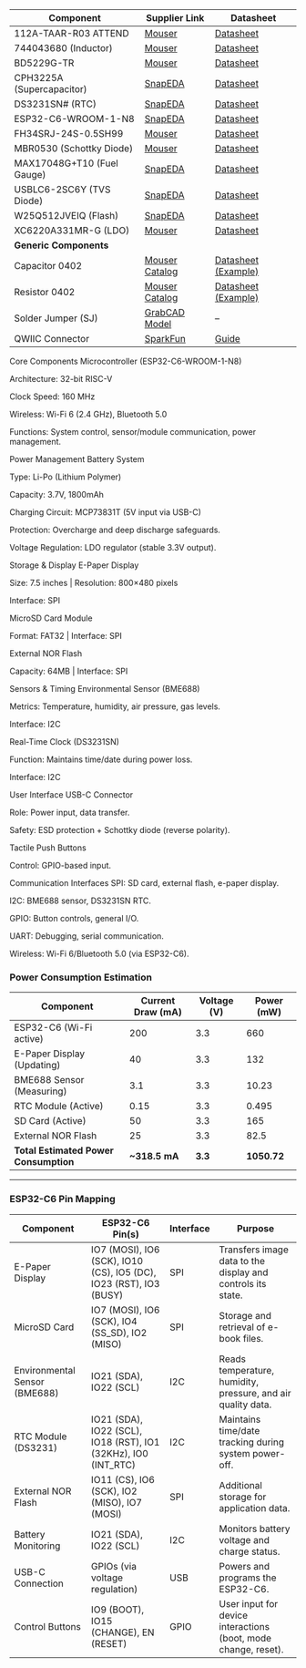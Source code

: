 | Component               | Supplier Link                                                                 | Datasheet                                                                 |
|-------------------------|-------------------------------------------------------------------------------|---------------------------------------------------------------------------|
| 112A-TAAR-R03 ATTEND    | [Mouser](https://www.mouser.co.uk/ProductDetail/ATTEND/112A-TAAR-R03)         | [Datasheet](https://www.snapeda.com/parts/112A-TAAR-R03/Attend/datasheet/)|
| 744043680 (Inductor)    | [Mouser](https://www.mouser.com/ProductDetail/Wurth-Elektronik/744043680)     | [Datasheet](https://www.we-online.com/components/products/datasheet/744043680.pdf) |
| BD5229G-TR              | [Mouser](https://www.mouser.co.uk/ProductDetail/ROHM-Semiconductor/BD5229G-TR)| [Datasheet](https://fscdn.rohm.com/en/products/databook/datasheet/ic/power/voltage_detector/bd52xxg-e.pdf) |
| CPH3225A (Supercapacitor)| [SnapEDA](https://www.snapeda.com/parts/CPH3225A/Seiko+Instruments/view-part/) | [Datasheet](https://www.snapeda.com/parts/CPH3225A/Seiko%20Instruments/datasheet/) |
| DS3231SN# (RTC)         | [SnapEDA](https://www.snapeda.com/parts/DS3231SN%23/Analog+Devices/view-part/) | [Datasheet](https://www.analog.com/media/en/technical-documentation/data-sheets/DS3231.pdf) |
| ESP32-C6-WROOM-1-N8     | [SnapEDA](https://www.snapeda.com/parts/ESP32-C6-WROOM-1-N8/Espressif+Systems/view-part/) | [Datasheet](https://www.espressif.com/sites/default/files/documentation/esp32-c6-wroom-1_datasheet_en.pdf) |
| FH34SRJ-24S-0.5SH99     | [Mouser](https://www.mouser.co.uk/ProductDetail/Hirose-Connector/FH34SRJ-24S-0.5SH99) | [Datasheet](https://www.hirose.com/product/document?clcode=CL0537-0513-9-10&productname=FH34SRJ-24S-0.5SH(99)&series=FH34&documenttype=Catalog&lang=en&documentid=D31688_en) |
| MBR0530 (Schottky Diode)| [Mouser](https://www.mouser.com/ProductDetail/onsemi/MBR0530)                 | [Datasheet](https://www.onsemi.com/pdf/datasheet/mbr0530-d.pdf)           |
| MAX17048G+T10 (Fuel Gauge)| [SnapEDA](https://www.snapeda.com/parts/MAX17048G+T10/Analog+Devices/view-part/)| [Datasheet](https://www.analog.com/media/en/technical-documentation/data-sheets/MAX17048-MAX17049.pdf) |
| USBLC6-2SC6Y (TVS Diode)| [SnapEDA](https://www.snapeda.com/parts/USBLC6-2SC6Y/STMicroelectronics/view-part/)| [Datasheet](https://www.st.com/resource/en/datasheet/usblc6-2.pdf) |
| W25Q512JVEIQ (Flash)    | [SnapEDA](https://www.snapeda.com/parts/W25Q512JVEIQ/Winbond+Electronics/view-part/)| [Datasheet](https://www.winbond.com/resource-files/W25Q512JV%20SPI%20RevB%2006252019%20KMS.pdf) |
| XC6220A331MR-G (LDO)    | [Mouser](https://www.mouser.co.uk/ProductDetail/Torex-Semiconductor/XC6220A331MR-G)| [Datasheet](https://product.torexsemi.com/system/files/series/xc6220.pdf) |
| **Generic Components**  |                                                                               |                                                                           |
| Capacitor 0402           | [Mouser Catalog](https://www.mouser.com/c/passive-components/capacitors/ceramic-capacitors/?q=CC0402) | [Datasheet (Example)](https://www.yageo.com/upload/media/product/products/datasheet/mlcc/CC0402MRX5R5BB106.pdf) |
| Resistor 0402            | [Mouser Catalog](https://www.mouser.com/c/passive-components/resistors/chip-resistor-surface-mount/?q=RC0402) | [Datasheet (Example)](https://www.yageo.com/upload/media/product/products/datasheet/rchip/PYu-RC_Group_51_RoHS_L_12.pdf) |
| Solder Jumper (SJ)       | [GrabCAD Model](https://grabcad.com/library/solder-jumpers-1)                 | –                                                                         |
| QWIIC Connector          | [SparkFun](https://www.sparkfun.com/products/14417)                           | [Guide](https://learn.sparkfun.com/tutorials/qwiic-shield-for-arduino--photon-hookup-guide) |


Core Components
Microcontroller (ESP32-C6-WROOM-1-N8)

Architecture: 32-bit RISC-V

Clock Speed: 160 MHz

Wireless: Wi-Fi 6 (2.4 GHz), Bluetooth 5.0

Functions: System control, sensor/module communication, power management.

Power Management
Battery System

Type: Li-Po (Lithium Polymer)

Capacity: 3.7V, 1800mAh

Charging Circuit: MCP73831T (5V input via USB-C)

Protection: Overcharge and deep discharge safeguards.

Voltage Regulation: LDO regulator (stable 3.3V output).

Storage & Display
E-Paper Display

Size: 7.5 inches | Resolution: 800×480 pixels

Interface: SPI

MicroSD Card Module

Format: FAT32 | Interface: SPI

External NOR Flash

Capacity: 64MB | Interface: SPI

Sensors & Timing
Environmental Sensor (BME688)

Metrics: Temperature, humidity, air pressure, gas levels.

Interface: I2C

Real-Time Clock (DS3231SN)

Function: Maintains time/date during power loss.

Interface: I2C

User Interface
USB-C Connector

Role: Power input, data transfer.

Safety: ESD protection + Schottky diode (reverse polarity).

Tactile Push Buttons

Control: GPIO-based input.

Communication Interfaces
SPI: SD card, external flash, e-paper display.

I2C: BME688 sensor, DS3231SN RTC.

GPIO: Button controls, general I/O.

UART: Debugging, serial communication.

Wireless: Wi-Fi 6/Bluetooth 5.0 (via ESP32-C6).

### Power Consumption Estimation  
| Component                      | Current Draw (mA) | Voltage (V) | Power (mW) |  
|--------------------------------|-------------------|-------------|------------|  
| ESP32-C6 (Wi-Fi active)        | 200               | 3.3         | 660        |  
| E-Paper Display (Updating)     | 40                | 3.3         | 132        |  
| BME688 Sensor (Measuring)      | 3.1               | 3.3         | 10.23      |  
| RTC Module (Active)            | 0.15              | 3.3         | 0.495      |  
| SD Card (Active)               | 50                | 3.3         | 165        |  
| External NOR Flash             | 25                | 3.3         | 82.5       |  
| **Total Estimated Power Consumption** | **~318.5 mA**     | **3.3**     | **1050.72**|  

---

### ESP32-C6 Pin Mapping  
| Component                      | ESP32-C6 Pin(s)                                | Interface | Purpose                                                                 |  
|--------------------------------|------------------------------------------------|-----------|-------------------------------------------------------------------------|  
| E-Paper Display                | IO7 (MOSI), IO6 (SCK), IO10 (CS), IO5 (DC), IO23 (RST), IO3 (BUSY) | SPI       | Transfers image data to the display and controls its state.             |  
| MicroSD Card                   | IO7 (MOSI), IO6 (SCK), IO4 (SS_SD), IO2 (MISO) | SPI       | Storage and retrieval of e-book files.                                  |  
| Environmental Sensor (BME688)  | IO21 (SDA), IO22 (SCL)                         | I2C       | Reads temperature, humidity, pressure, and air quality data.            |  
| RTC Module (DS3231)            | IO21 (SDA), IO22 (SCL), IO18 (RST), IO1 (32KHz), IO0 (INT_RTC) | I2C       | Maintains time/date tracking during system power-off.                   |  
| External NOR Flash             | IO11 (CS), IO6 (SCK), IO2 (MISO), IO7 (MOSI)   | SPI       | Additional storage for application data.                                |  
| Battery Monitoring             | IO21 (SDA), IO22 (SCL)                         | I2C       | Monitors battery voltage and charge status.                             |  
| USB-C Connection               | GPIOs (via voltage regulation)                 | USB       | Powers and programs the ESP32-C6.                                       |  
| Control Buttons                | IO9 (BOOT), IO15 (CHANGE), EN (RESET)          | GPIO      | User input for device interactions (boot, mode change, reset).          |  

